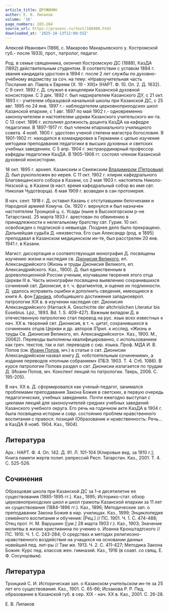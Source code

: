 ```yaml
---
article_title: ДРУЖИНИН
author: Е. В. Липаков
volume: '16'
page_numbers: 283-284
source_url: https://pravenc.ru/text/180488.html
downloaded_at: '2025-10-13T12:00:55Z'
---
```


Алексей Иванович (1866, с. Макарово Макарьевского у. Костромской губ.- после 1933), прот., патролог, педагог.

Род. в семье священника, окончил Костромскую ДС (1888), КазДА (1892) действительным студентом. В соответствии с уставом 1884 г. звания кандидата удостоен в 1894 г. после 2 лет службы по духовно-учебному ведомству за соч. на тему: «Нравоучительная часть Послания ап. Павла к Евреям (Х. 19 - ХIII)» (НАРТ. Ф. 10. Оп. 2. Д. 1632). С 9 сент. 1892 г. Д. служил в канцелярии Казанской духовной консистории. С 3 дек. 1892 г. был надзирателем Казанского ДУ, с 21 окт. 1893 г.- учителем образцовой начальной школы при Казанской ДС, с 25 авг. 1895 по 24 янв. 1897 г.- наблюдателем церковноприходских школ Казанской епархии, с 1 авг. 1897 по май 1902 г.- одновременно законоучителем и настоятелем церкви Казанского учительского ин-та. С 13 сент. 1896 г. исполнял должность доцента КазДА на кафедре педагогики. В 1897-1917 гг. был членом епархиального училищного совета. 4 нояб. 1900 г. удостоен ученой степени магистра богословия. В 1901-1902 гг. находился в командировке в Германии с целью изучения методики преподавания педагогики в высших духовных и светских учебных заведениях. С 5 апр. 1904 г. экстраординарный профессор кафедры педагогики КазДА. В 1905-1906 гг. состоял членом Казанской духовной консистории.

18 окт. 1895 г. архиеп. Казанским и Свияжским [Владимиром (Петровым)](https://pravenc.ru/text/ВЛАДИМИР.html) Д. был рукоположен во иерея. С 11 окт. 1902 г. клирик кафедрального Благовещенского собора в Казани, со 2 мая 1903 г. настоятель Николо-Низской ц. в Казани (в наст. время кафедральный собор во имя свт. Николая Чудотворца). 6 мая 1909 г. возведен в сан протоиерея.

В нач. сент. 1918 г. Д. оставил Казань с отступавшими белочехами и Народной армией Комуча. Ок. 1920 г. вернулся и был назначен настоятелем Троицкой ц. с. Усады (ныне в Высокогорском р-не Татарстана). 25 марта 1933 г. арестован по обвинению в принадлежности к нелегальному братству свт. Гурия. 10 окт. освобожден с подпиской о невыезде. Позднее дело было прекращено. Дальнейшая судьба Д. неизвестна. Его сын Александр (род. в 1895) преподавал в Казанском медицинском ин-те, был расстрелян 20 янв. 1941 г. в Казани.

Магист. диссертация и соответствующая монография Д. посвящены изучению жизни и наследия св. [Дионисия Великого](<https://pravenc.ru/text/ДИОНИСИЙ ВЕЛИКИЙ.html>), еп. Александрийского (Жизнь и труды Дионисия Великого, еп. Александрийского. Каз., 1900). Д. был единственным в дореволюционной России ученым, изучавшим творения этого отца Церкви III в. Часть монографии посвящена выявлению сохранившихся сочинений свт. Дионисия, в т. ч. фрагментов, и оценке их подлинности. Д. удалось исправить ошибки и дополнить сведения, имеющиеся в книге А. фон [Гарнака](https://pravenc.ru/text/Гарнак.html), обобщившего достижения западноевроп. патрологии XIX в. в изучении наследия свт. Дионисия Александрийского (Harnack A. Geschichte der altchrislichen Literatur bis Eusebius. Lpz., 1893. Bd. 1. S. 409-427). Важным вкладом Д. в отечественную патрологию стал перевод на рус. язык всех известных к нач. XX в. творений свт. Дионисия, в т. ч. цитат, сохранившихся в сочинениях отцов Церкви и др. авторов (Прил. к исслед. «Жизнь и труды Св. Дионисия Великого, еп. Александрийского». Каз., 1900. М., 20062). Переводы выполнены квалифицированно, с использованием как греч. текстов, так и лат. переводов с сир. языка. Проф. МДА И. В. Попов (см. [Иоанн Попов](<https://pravenc.ru/text/Иоанн Попов.html>), мч.) в статье о свт. Дионисии Александрийском назвал книгу Д. «обстоятельным сочинением», а издание переводов «полным собранием» (ПБЭ. 1903. Т. 4. Стб. 1086). В курсе патрологии Попова раздел о свт. Дионисии излагается по трудам Д. (Иоанн Попов, мч. Конспект лекций по патрологии. Тверь, 2006. С. 195-205).

В нач. ХХ в. Д. сформировался как ученый-педагог, занимался проблемами преподавания Закона Божия в светских, в первую очередь педагогических, учебных заведениях. Почти ежегодно выступал с циклами лекций для законоучителей средних учебных заведений Казанского учебного округа. Его речь на годичном акте КазДА в 1904 г. была посвящена истории и совр. состоянию проблем нравственного воспитания с правосл. позиций (Образование и нравственность: Речь... в КазДА 8 нояб. 1904. Каз., 1904).

## Литература

Арх.: НАРТ. Ф. 4. Оп. 142. Д. 91. Л. 101-104 [Клировые вед. за 1910 г.]; Книга памяти жертв полит. репрессий Респ. Татарстан. Каз., 2001. Т. 4. С. 525-526.

## Сочинения

Образцовая школа при Казанской ДС за 1-е десятилетие ее существования (1885-1895 гг.). Каз., 1895; Историко-стат. обзор церковноприходских школ и школ грамоты Казанской епархии за 11 лет их существования (1884-1896 гг.). Каз., 1896; Методические зап. о преподавании Закона Божия в нар. училищах. Каз., 1899; Энциклопедия семейного воспитания и обучения: [Рец.] // ПС. 1901. Ч. 1. С. 474-488; Отец прот. Н. М. Варушкин ([ум.] 28 марта 1903 г.). Каз., 1903; Значение молитвы в жизни христианина по учению о. Иоанна Кронштадтского // ПС. 1910. Ч. 1. С. 243-284; О средствах и методах религиозно-нравственного воздействия на учащихся на основании данных новейшей пед. лит-ры // Там же. 1913. Ч. 2. С. 411-427; Методика Закона Божия: Курс пед. классов жен. гимназий. Каз., 1916 (в соавт. со свящ. Е. Ф. Сосунцовым).

## Литература

Троицкий С. И. Историческая зап. о Казанском учительском ин-те за 25 лет его существования. Каз., 1901. С. 65-66; Исхакова Р. Р. Пед. образование в Казанской губ. в сер. XIX - нач. ХХ в. Каз., 2001. С. 26-28.

Е. В. Липаков
